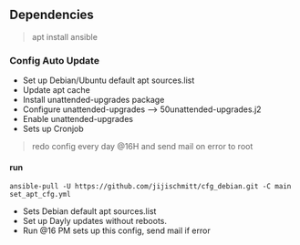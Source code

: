 
## Dependencies

> apt install ansible

### Config Auto Update

 - Set up Debian/Ubuntu default apt sources.list
 - Update apt cache
 - Install unattended-upgrades package
 - Configure unattended-upgrades --> 50unattended-upgrades.j2
 - Enable unattended-upgrades
 - Sets up Cronjob 

> redo config every day @16H and send mail on error to root

 
  #### run

    ansible-pull -U https://github.com/jijischmitt/cfg_debian.git -C main set_apt_cfg.yml

- Sets Debian default apt sources.list 
- Set up Dayly updates without reboots. 
- Run @16 PM sets up this config, send mail if error 
